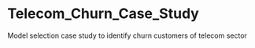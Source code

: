 # Telecom_Churn_Case_Study
Model selection case study to identify churn customers of telecom sector 
